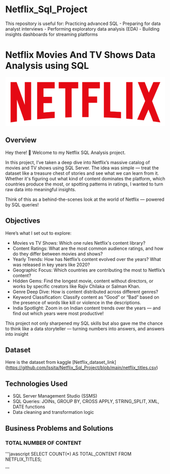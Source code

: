 # Netflix_Sql_Project
This repository is useful for:  Practicing advanced SQL - Preparing for data analyst interviews -  Performing exploratory data analysis (EDA) - Building insights dashboards for streaming platforms

# Netflix Movies And TV Shows Data Analysis using SQL
![Netflix Logo](https://github.com/Issita/Netflix_Sql_Project/blob/main/logo.png)

## Overview
Hey there! 👋
Welcome to my Netflix SQL Analysis project.

In this project, I’ve taken a deep dive into Netflix’s massive catalog of movies and TV shows using SQL Server. The idea was simple — treat the dataset like a treasure chest of stories and see what we can learn from it. Whether it's figuring out what kind of content dominates the platform, which countries produce the most, or spotting patterns in ratings, I wanted to turn raw data into meaningful insights.

Think of this as a behind-the-scenes look at the world of Netflix — powered by SQL queries!

## Objectives
Here’s what I set out to explore:
- Movies vs TV Shows: Which one rules Netflix's content library?
- Content Ratings: What are the most common audience ratings, and how do they differ between movies and shows?
- Yearly Trends: How has Netflix’s content evolved over the years? What was released in key years like 2020?
- Geographic Focus: Which countries are contributing the most to Netflix’s content?
- Hidden Gems: Find the longest movie, content without directors, or works by specific creators like Rajiv Chilaka or Salman Khan.
- Genre Deep Dive: How is content distributed across different genres?
- Keyword Classification: Classify content as “Good” or “Bad” based on the presence of words like kill or violence in the descriptions.
- India Spotlight: Zoom in on Indian content trends over the years — and find out which years were most productive!

This project not only sharpened my SQL skills but also gave me the chance to think like a data storyteller — turning numbers into answers, and answers into insight

## Dataset
Here is the dataset from kaggle 
[Netflix_dataset_link] (https://github.com/Issita/Netflix_Sql_Project/blob/main/netflix_titles.csv)

## Technologies Used
- SQL Server Management Studio (SSMS)
- SQL Queries: JOINs, GROUP BY, CROSS APPLY, STRING_SPLIT, XML, DATE functions
- Data cleaning and transformation logic

## Business Problems and Solutions

### TOTAL NUMBER OF CONTENT
'''javascript
SELECT
COUNT(*) AS TOTAL_CONTENT
FROM NETFLIX_TITLES;

'''
